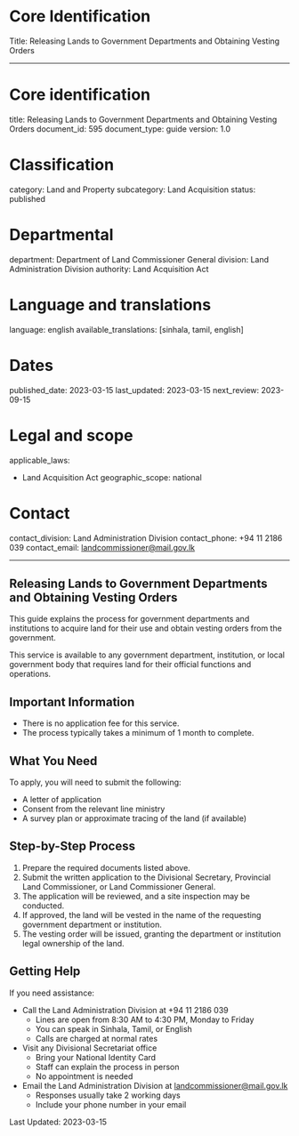 # Core Identification
Title: Releasing Lands to Government Departments and Obtaining Vesting Orders

---
# Core identification
title: Releasing Lands to Government Departments and Obtaining Vesting Orders
document_id: 595
document_type: guide
version: 1.0

# Classification
category: Land and Property
subcategory: Land Acquisition
status: published

# Departmental
department: Department of Land Commissioner General
division: Land Administration Division
authority: Land Acquisition Act

# Language and translations
language: english
available_translations: [sinhala, tamil, english]

# Dates
published_date: 2023-03-15
last_updated: 2023-03-15
next_review: 2023-09-15

# Legal and scope
applicable_laws:
 - Land Acquisition Act
geographic_scope: national

# Contact
contact_division: Land Administration Division
contact_phone: +94 11 2186 039
contact_email: landcommissioner@mail.gov.lk

---

## Releasing Lands to Government Departments and Obtaining Vesting Orders

This guide explains the process for government departments and institutions to acquire land for their use and obtain vesting orders from the government.

This service is available to any government department, institution, or local government body that requires land for their official functions and operations.

## Important Information

- There is no application fee for this service.
- The process typically takes a minimum of 1 month to complete.

## What You Need

To apply, you will need to submit the following:
- A letter of application
- Consent from the relevant line ministry
- A survey plan or approximate tracing of the land (if available)

## Step-by-Step Process

1. Prepare the required documents listed above.
2. Submit the written application to the Divisional Secretary, Provincial Land Commissioner, or Land Commissioner General.
3. The application will be reviewed, and a site inspection may be conducted.
4. If approved, the land will be vested in the name of the requesting government department or institution.
5. The vesting order will be issued, granting the department or institution legal ownership of the land.

## Getting Help

If you need assistance:

- Call the Land Administration Division at +94 11 2186 039
    - Lines are open from 8:30 AM to 4:30 PM, Monday to Friday
    - You can speak in Sinhala, Tamil, or English
    - Calls are charged at normal rates
- Visit any Divisional Secretariat office
    - Bring your National Identity Card
    - Staff can explain the process in person
    - No appointment is needed
- Email the Land Administration Division at landcommissioner@mail.gov.lk
    - Responses usually take 2 working days
    - Include your phone number in your email

Last Updated: 2023-03-15